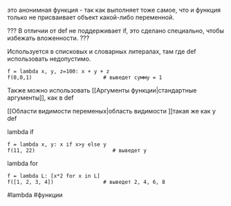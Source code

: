
это анонимная функция - так как выполняет тоже самое,  что и функция только не присваивает объект какой-либо переменной.

???
В отличии от def не поддерживает if, это сделано специально, чтобы избежать вложенности.
???


Используется в списковых и словарных литералах, там где def использовать недопустимо. 
```
f = lambda x, y, z=100: x + y + z
f(0,0,1)                       # выведет сумму = 1
```

Также можно использовать [[Аргументы функции|стандартные аргументы]], как в def



[[Области видимости переменых|область видимости ]]такая же как у def


lambda if 
```
f = lambda x, y: x if x>y else y
f(11, 22)                         # выведет y
```

lambda for
```
f = lambda L: [x*2 for x in L]
f([1, 2, 3, 4])                # выведет 2, 4, 6, 8
```


#lambda #функции 
